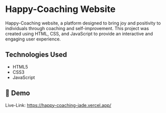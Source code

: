 # Happy-Coaching Website

Happy-Coaching website, a platform designed to bring joy and positivity to individuals through coaching and self-improvement. This project was created using HTML, CSS, and JavaScript to provide an interactive and engaging user experience.

## Technologies Used

- HTML5
- CSS3
- JavaScript

## 🔗 Demo

Live-Link: https://happy-coaching-jade.vercel.app/
